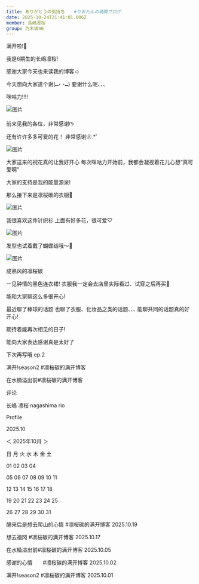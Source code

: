```yaml
---
title: ありがとうの気持ち　　#りおたんの満開ブログ
date: 2025-10-24T21:41:01.006Z
member: 長嶋凛桜
group: 乃木坂46
---
```


满开啦!🌸

我是6期生的长嶋凛桜!

感谢大家今天也来读我的博客☺︎




今天想向大家道个谢(⑉･ ･⑉)
要谢什么呢､､､

咪咕力!!!!


![图片](https://www.nogizaka46.com/files/46/diary/n46/MEMBER/moblog/202510/mobqwLgtK.jpg)




前来见我的各位，非常感谢ᡣ𐭩


还有许许多多可爱的花！
非常感谢❀.*ﾟ




![图片](https://www.nogizaka46.com/files/46/diary/n46/MEMBER/moblog/202510/mobpb4bW5.jpg)





大家送来的祝花真的让我好开心
每次咪咕力开始前，我都会凝视着花儿心想“真可爱啊”


大家的支持是我的能量源泉!




那么接下来是凛桜碳的衣橱👚



![图片](https://www.nogizaka46.com/files/46/diary/n46/MEMBER/moblog/202510/mobEPlaps.jpg)


我很喜欢这件针织衫
上面有好多花，很可爱♡


![图片](https://www.nogizaka46.com/files/46/diary/n46/MEMBER/moblog/202510/mobdQRdvl.jpg)


发型也试着戴了蝴蝶结哦〜🎀





![图片](https://www.nogizaka46.com/files/46/diary/n46/MEMBER/moblog/202510/moboQrq6c.jpg)


成熟风的凛桜碳

一见钟情的黑色连衣裙!
衣服我一定会去店里实际看过、试穿之后再买👀



能和大家聊这么多很开心!

最近聊了棒球的话题
也聊了衣服、化妆品之类的话题､､､
能聊共同的话题真的好开心!



期待着能再次相见的日子!



能向大家表达感谢真是太好了




下次再写哦
ep.2









满开!season2 #凛桜碳的满开博客







在水桶溢出前#凛桜碳的满开博客




















评论

















长嶋 凛桜
nagashima rio




Profile




















2025.10















＜
2025年10月
＞



日
月
火
水
木
金
土





01
02
03
04


05
06
07
08
09
10
11


12
13
14
15
16
17
18


19
20
21
22
23
24
25


26
27
28
29
30
31
























醒来后是想去爬山的心情 #凛桜碳的满开博客
2025.10.19





想去福冈 #凛桜碳的满开博客
2025.10.17





在水桶溢出前#凛桜碳的满开博客
2025.10.05





感谢的心情　　#凛桜碳的满开博客
2025.10.02





满开!season2 #凛桜碳的满开博客
2025.10.01